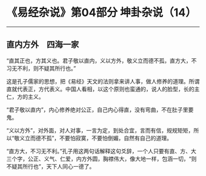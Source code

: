 # 《易经杂说》第04部分 坤卦杂说（14）

------

## 直内方外　四海一家

“直其正也，方其义也。君子敬以直内，义以方外，敬义立而德不孤，直方大，不习无不利，则不疑其所行也。”

这是孔子儒家的思想，把《易经》天文的法则拿来讲人事，做人修养的道理。所谓直就代表正，方代表义。中国人看相，以这个原则也蛮通的，说人的脸型，长的主仁，方的主义。

“君子敬以直内”，内心修养绝对公正，自己内心得直，没有弯曲，不在肚子里要鬼。

“义以方外”，对外面，对人对事，一言为定，到处合宜，言而有信，规规矩矩，所以“敬义立而德不孤”，不要怕寂寞，不要怕倒媚，自然有自己的道理。

“直方大，不习无不利。”孔子用这两句话解释这句爻辞，一个人只要有直、方、大三个字，公正、义气、仁爱，内方外圆，胸襟伟大，像大地一样，包涵一切，“则不疑其所行也”，天下人同心一德了。